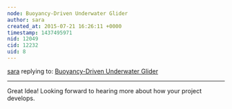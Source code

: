 ```yaml
---
node: Buoyancy-Driven Underwater Glider
author: sara
created_at: 2015-07-21 16:26:11 +0000
timestamp: 1437495971
nid: 12049
cid: 12232
uid: 8
---
```




[sara](../profile/sara) replying to: [Buoyancy-Driven Underwater Glider](../notes/ajawitz/07-11-2015/buoyancy-driven-underwater-glider)

----
Great Idea! Looking forward to hearing more about how your project develops.